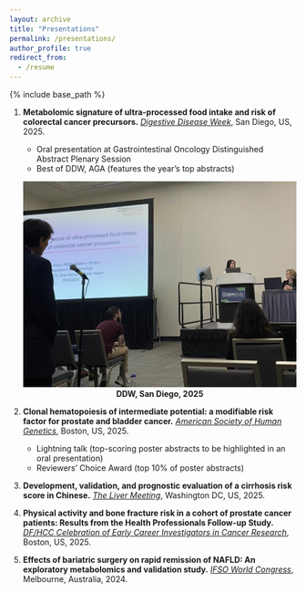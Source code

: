 ```yaml
---
layout: archive
title: "Presentations"
permalink: /presentations/
author_profile: true
redirect_from:
  - /resume
---
```


{% include base_path %}

1. **Metabolomic signature of ultra-processed food intake and risk of colorectal cancer precursors.** *[Digestive Disease Week](https://ddw.org/)*, San Diego, US, 2025.  
    - Oral presentation at Gastrointestinal Oncology Distinguished Abstract Plenary Session  
    - Best of DDW, AGA (features the year’s top abstracts)
   <p align="center">
   <img src="/assets/images/ddw2025.jpg" width="500"><br>
   <strong>DDW, San Diego, 2025</strong>
   </p>
   
2. **Clonal hematopoiesis of intermediate potential: a modifiable risk factor for prostate and bladder cancer.** *[American Society of Human Genetics](https://meetings.ashg.org/event/ASHG25/home)*, Boston, US, 2025. 
    - Lightning talk (top-scoring poster abstracts to be highlighted in an oral presentation) 
    - Reviewers’ Choice Award (top 10% of poster abstracts)

3. **Development, validation, and prognostic evaluation of a cirrhosis risk score in Chinese.** *[The Liver Meeting](https://www.aasld.org/the-liver-meeting)*, Washington DC, US, 2025.

4. **Physical activity and bone fracture risk in a cohort of prostate cancer patients: Results from the Health Professionals Follow-up Study.** *[DF/HCC Celebration of Early Career Investigators in Cancer Research](https://www.dfhcc.harvard.edu/events/dfhcc-celebration-of-early-career-investigators/home)*, Boston, US, 2025.

5. **Effects of bariatric surgery on rapid remission of NAFLD: An exploratory metabolomics and validation study.** *[IFSO World Congress](https://www.ifso.com/world-congress/)*, Melbourne, Australia, 2024.

